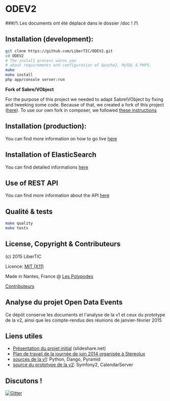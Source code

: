 # ODEV2

###/!\ Les documents ont été déplacé dans le dossier /doc ! /!\


## Installation (development):

```bash
git clone https://github.com/LiberTIC/ODEV2.git
cd ODEV2
# The install process warns you
# about requirements and configuration of Apache2, MySQL & PHP5.
make
make install
php app/console server:run
```

**Fork of Sabre/VObject**

For the purpose of this project we needed to adapt Sabre\VObject by fixing and tweeking some code. Because of that, we created a fork of this project ([here](https://github.com/polypodes/sabre-vobject)).
To use our own fork in composer, we followed [these instructions](http://snippets.khromov.se/composer-use-your-own-fork-for-a-package/)

## Installation (production):

You can find more information on how to go live [here](doc/GoingLive.md)

## Installation of ElasticSearch

You can find detailed informations [here](doc/Elasticsearch_install.md)

## Use of REST API

You can find more information about the API [here](doc/RestAPI.md)

## Qualité & tests

```bash
make quality
make tests
```

## License, Copyright & Contributeurs

(c) 2015 LiberTIC

Licence: [MIT (X11)](http://en.wikipedia.org/wiki/MIT_License)

Made in Nantes, France @ [Les Polypodes](http://lespolypodes.com)

[Contributeurs](https://github.com/LiberTIC/ODEV2/graphs/contributors)

## Analyse du projet Open Data Events

Ce dépôt conserve les documents et l'analyse de la v1 et ceux du prototype de la v2, ainsi que les compte-rendus des réunions de janvier-février 2015 

## Liens utiles

- [Présentation du projet initial](http://fr.slideshare.net/libertic/lancement-projet-ode-culture) (slideshare.net)
- [Plan de travail de la journée de juin 2014 organisée à Stereolux](http://www.stereolux.org/labo-arts-techs/ouverture-des-donnees-evenementielles-lancement-officiel-du-site-10-06-2014)
- [sources de la v1](https://github.com/LiberTIC/ODE): Python, Dango, Pyramid
- [source du prototype de la v2](https://github.com/polypodes/CalDAVClientPrototype): Symfony2, CalendarServer 

## Discutons !

[![Gitter](https://badges.gitter.im/Join%20Chat.svg)](https://gitter.im/LiberTIC/ODEV2?utm_source=badge&utm_medium=badge&utm_campaign=pr-badge&utm_content=badge)

